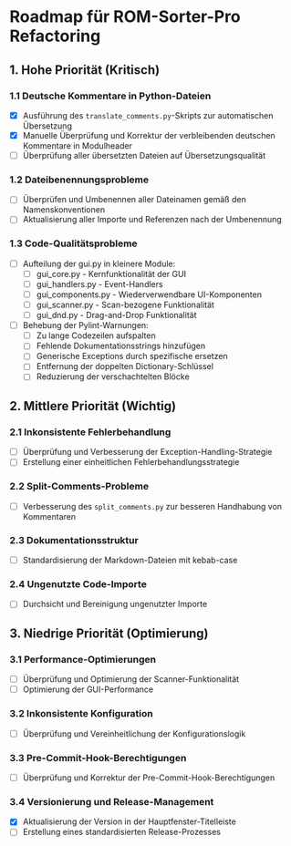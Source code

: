 # Roadmap für ROM-Sorter-Pro Refactoring

## 1. Hohe Priorität (Kritisch)

### 1.1 Deutsche Kommentare in Python-Dateien

- [x] Ausführung des `translate_comments.py`-Skripts zur automatischen Übersetzung
- [x] Manuelle Überprüfung und Korrektur der verbleibenden deutschen Kommentare in Modulheader
- [ ] Überprüfung aller übersetzten Dateien auf Übersetzungsqualität

### 1.2 Dateibenennungsprobleme

- [ ] Überprüfen und Umbenennen aller Dateinamen gemäß den Namenskonventionen
- [ ] Aktualisierung aller Importe und Referenzen nach der Umbenennung

### 1.3 Code-Qualitätsprobleme

- [ ] Aufteilung der gui.py in kleinere Module:
  - [ ] gui_core.py - Kernfunktionalität der GUI
  - [ ] gui_handlers.py - Event-Handlers
  - [ ] gui_components.py - Wiederverwendbare UI-Komponenten
  - [ ] gui_scanner.py - Scan-bezogene Funktionalität
  - [ ] gui_dnd.py - Drag-and-Drop Funktionalität
- [ ] Behebung der Pylint-Warnungen:
  - [ ] Zu lange Codezeilen aufspalten
  - [ ] Fehlende Dokumentationsstrings hinzufügen
  - [ ] Generische Exceptions durch spezifische ersetzen
  - [ ] Entfernung der doppelten Dictionary-Schlüssel
  - [ ] Reduzierung der verschachtelten Blöcke

## 2. Mittlere Priorität (Wichtig)

### 2.1 Inkonsistente Fehlerbehandlung

- [ ] Überprüfung und Verbesserung der Exception-Handling-Strategie
- [ ] Erstellung einer einheitlichen Fehlerbehandlungsstrategie

### 2.2 Split-Comments-Probleme

- [ ] Verbesserung des `split_comments.py` zur besseren Handhabung von Kommentaren

### 2.3 Dokumentationsstruktur

- [ ] Standardisierung der Markdown-Dateien mit kebab-case

### 2.4 Ungenutzte Code-Importe

- [ ] Durchsicht und Bereinigung ungenutzter Importe

## 3. Niedrige Priorität (Optimierung)

### 3.1 Performance-Optimierungen

- [ ] Überprüfung und Optimierung der Scanner-Funktionalität
- [ ] Optimierung der GUI-Performance

### 3.2 Inkonsistente Konfiguration

- [ ] Überprüfung und Vereinheitlichung der Konfigurationslogik

### 3.3 Pre-Commit-Hook-Berechtigungen

- [ ] Überprüfung und Korrektur der Pre-Commit-Hook-Berechtigungen

### 3.4 Versionierung und Release-Management

- [x] Aktualisierung der Version in der Hauptfenster-Titelleiste
- [ ] Erstellung eines standardisierten Release-Prozesses
